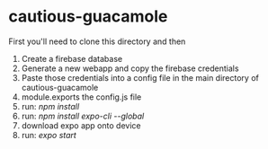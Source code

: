# cautious-guacamole

First you'll need to clone this directory and then

1. Create a firebase database
2. Generate a new webapp and copy the firebase credentials
3. Paste those credentials into a config file in the main directory of cautious-guacamole
4. module.exports the config.js file
5. run: *npm install*
6. run: *npm install expo-cli --global*
7. download expo app onto device
8. run: *expo start*


